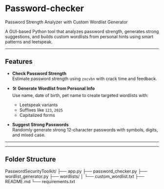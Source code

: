 # Password-checker
 Password Strength Analyzer with Custom Wordlist Generator

A GUI-based Python tool that analyzes password strength, generates strong suggestions, and builds custom wordlists from personal hints using smart patterns and leetspeak.

---

## Features

-  **Check Password Strength**  
  Estimate password strength using `zxcvbn` with crack time and feedback.

- 🛠 **Generate Wordlist from Personal Info**  
  Use name, date of birth, pet name to create targeted wordlists with:
  - Leetspeak variants
  - Suffixes like `123`, `2025`
  - Capitalized forms

-  **Suggest Strong Passwords**  
  Randomly generate strong 12-character passwords with symbols, digits, and mixed case.

---



---

##  Folder Structure
PasswordSecurityToolkit/
├── app.py
├── password_checker.py
├── wordlist_generator.py
├── wordlists/
│ └── custom_wordlist.txt
├── README.md
└── requirements.txt

